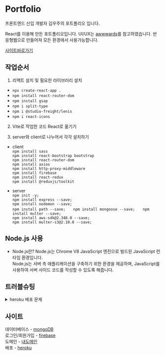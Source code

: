 # Portfolio
프론트엔드 신입 개발자 김우주의 포트폴리오 입니다.

React를 이용해 만든 포트폴리오입니다. UI/UX는 [awwwards](https://www.awwwards.com/)를 참고하였습니다.
반응형웹으로 만들어져 모든 환경에서 사용가능합니다.

[사이트바로가기](http://woojoo-portfolio.kro.kr)

## 작업순서
1. 리액트 설치 및 필요한 라이브러리 설치
- `npx create-react-app .`
- `npm install react-router-dom`
- `npm install gsap`
- `npm i split-type`
- `npm i @studio-freight/lenis`
- `npm i react-icons`

2. Vite로 작업한 코드 React로 옮기기

3. server와 client로 나누어서 각각 설치하기
- client   
`npm install sass`   
`npm install react-bootstrap bootstrap`   
`npm install react-router-dom`   
`npm install axios`   
`npm install http-proxy-middleware`   
`npm install firebase`   
`npm install react-redux`   
`npm install @reduxjs/toolkit`   

- server   
`npm init -y;`      
`npm install express --save;   `  
`npm install nodemon --save;   `  
`npm install path --save;   `
`npm install mongoose --save;   `
`npm install multer --save;  `    
`npm install aws-sdk@2.348.0 --save;   `   
`npm install multer-s3@2.10.0 --save;     `

## Node.js 사용
- Node.js란?
Node.js는 Chrome V8 JavaScript 엔진으로 빌드된 JavaScript 런타임 환경입니다.   
Node.js는 서버 측 애플리케이션을 구축하기 위한 환경을 제공하며, JavaScript를 사용하여 서버 사이드 코드를 작성할 수 있도록 해줍니다.

## 트러블슈팅
<details>
<summary>heroku 배포 문제</summary>
heroku 배포 단계를 제대로 따라했는데 좀처럼 되지 않아서 애를 먹었지만,<br/>
`heroku logs --tail` 명령어를 사용하여 하나씩 에러를 수정해나갔습니다.<br/>
결국 대부분의 오류는 경로설정 문제였습니다.<br/>
</details>




## 사이트
데이터베이스 - [mongoDB](https://www.mongodb.com/ko-kr/cloud/atlas/lp/try4)   
로그인/회원가입 - [firebase](https://firebase.google.com/?hl=ko)   
도메인 - [내도메인](https://xn--220b31d95hq8o.xn--3e0b707e/)   
배포 - [heroku](www.heroku.com)

